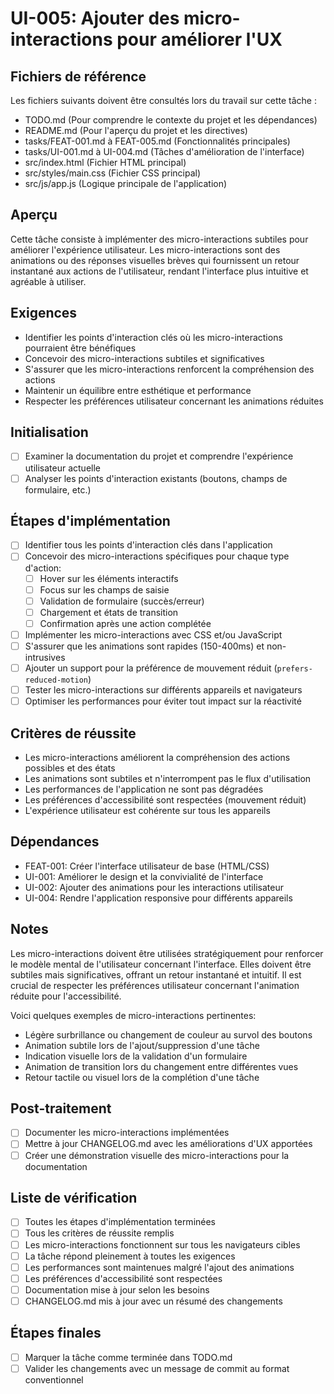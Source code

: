 # UI-005: Ajouter des micro-interactions pour améliorer l'UX

## Fichiers de référence
Les fichiers suivants doivent être consultés lors du travail sur cette tâche :
- TODO.md (Pour comprendre le contexte du projet et les dépendances)
- README.md (Pour l'aperçu du projet et les directives)
- tasks/FEAT-001.md à FEAT-005.md (Fonctionnalités principales)
- tasks/UI-001.md à UI-004.md (Tâches d'amélioration de l'interface)
- src/index.html (Fichier HTML principal)
- src/styles/main.css (Fichier CSS principal)
- src/js/app.js (Logique principale de l'application)

## Aperçu
Cette tâche consiste à implémenter des micro-interactions subtiles pour améliorer l'expérience utilisateur. Les micro-interactions sont des animations ou des réponses visuelles brèves qui fournissent un retour instantané aux actions de l'utilisateur, rendant l'interface plus intuitive et agréable à utiliser.

## Exigences
- Identifier les points d'interaction clés où les micro-interactions pourraient être bénéfiques
- Concevoir des micro-interactions subtiles et significatives
- S'assurer que les micro-interactions renforcent la compréhension des actions
- Maintenir un équilibre entre esthétique et performance
- Respecter les préférences utilisateur concernant les animations réduites

## Initialisation
- [ ] Examiner la documentation du projet et comprendre l'expérience utilisateur actuelle
- [ ] Analyser les points d'interaction existants (boutons, champs de formulaire, etc.)

## Étapes d'implémentation
- [ ] Identifier tous les points d'interaction clés dans l'application
- [ ] Concevoir des micro-interactions spécifiques pour chaque type d'action:
  - [ ] Hover sur les éléments interactifs
  - [ ] Focus sur les champs de saisie
  - [ ] Validation de formulaire (succès/erreur)
  - [ ] Chargement et états de transition
  - [ ] Confirmation après une action complétée
- [ ] Implémenter les micro-interactions avec CSS et/ou JavaScript
- [ ] S'assurer que les animations sont rapides (150-400ms) et non-intrusives
- [ ] Ajouter un support pour la préférence de mouvement réduit (`prefers-reduced-motion`)
- [ ] Tester les micro-interactions sur différents appareils et navigateurs
- [ ] Optimiser les performances pour éviter tout impact sur la réactivité

## Critères de réussite
- Les micro-interactions améliorent la compréhension des actions possibles et des états
- Les animations sont subtiles et n'interrompent pas le flux d'utilisation
- Les performances de l'application ne sont pas dégradées
- Les préférences d'accessibilité sont respectées (mouvement réduit)
- L'expérience utilisateur est cohérente sur tous les appareils

## Dépendances
- FEAT-001: Créer l'interface utilisateur de base (HTML/CSS)
- UI-001: Améliorer le design et la convivialité de l'interface
- UI-002: Ajouter des animations pour les interactions utilisateur
- UI-004: Rendre l'application responsive pour différents appareils

## Notes
Les micro-interactions doivent être utilisées stratégiquement pour renforcer le modèle mental de l'utilisateur concernant l'interface. Elles doivent être subtiles mais significatives, offrant un retour instantané et intuitif. Il est crucial de respecter les préférences utilisateur concernant l'animation réduite pour l'accessibilité.

Voici quelques exemples de micro-interactions pertinentes:
- Légère surbrillance ou changement de couleur au survol des boutons
- Animation subtile lors de l'ajout/suppression d'une tâche
- Indication visuelle lors de la validation d'un formulaire
- Animation de transition lors du changement entre différentes vues
- Retour tactile ou visuel lors de la complétion d'une tâche

## Post-traitement
- [ ] Documenter les micro-interactions implémentées
- [ ] Mettre à jour CHANGELOG.md avec les améliorations d'UX apportées
- [ ] Créer une démonstration visuelle des micro-interactions pour la documentation

## Liste de vérification
- [ ] Toutes les étapes d'implémentation terminées
- [ ] Tous les critères de réussite remplis
- [ ] Les micro-interactions fonctionnent sur tous les navigateurs cibles
- [ ] La tâche répond pleinement à toutes les exigences
- [ ] Les performances sont maintenues malgré l'ajout des animations
- [ ] Les préférences d'accessibilité sont respectées
- [ ] Documentation mise à jour selon les besoins
- [ ] CHANGELOG.md mis à jour avec un résumé des changements

## Étapes finales
- [ ] Marquer la tâche comme terminée dans TODO.md
- [ ] Valider les changements avec un message de commit au format conventionnel 